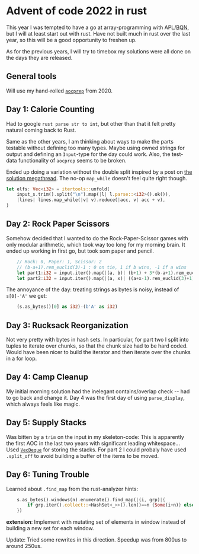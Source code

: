 # Advent of code 2022 in rust

This year I was tempted to have a go at array-programming with APL/[BQN](https://mlochbaum.github.io/BQN/), but I will at least start out with rust. Have not built much in rust over the last year, so this will be a good opportunity to freshen up.

As for the previous years, I will try to timebox my solutions were all done on the days they are released.

## General tools

Will use my hand-rolled [`aocprep`](https://github.com/Japanuspus/aocprep) from 2020.

## Day 1: Calorie Counting

Had to google `rust parse str to int`, but other than that it felt pretty natural coming back to Rust.

Same as the other years, I am thinking about ways to make the parts testable without defining too many types.
Maybe using owned strings for output and defining an `Input`-type for the day could work.
Also, the test-data functionality of `aocprep` seems to be broken.

Ended up doing a variation without the double split inspired by a post on [the solution megathread](https://www.reddit.com/r/adventofcode/comments/z9ezjb/2022_day_1_solutions/iyho95s/). 
The no-op `map_while` doesn't feel quite right though.

```rust
let elfs: Vec<i32> = itertools::unfold(
    input_s.trim().split("\n").map(|l| l.parse::<i32>().ok()),
    |lines| lines.map_while(|v| v).reduce(|acc, v| acc + v),
)
```

## Day 2: Rock Paper Scissors

Somehow decided that I wanted to do the Rock-Paper-Scissor games with only modular arithmetic, which took way too long for my morning brain. It ended up working in first go, but took som paper and pencil.

```rust
    // Rock: 0, Paper: 1, Scissor: 2
    // (b-a+1).rem_euclid(3)-1 : 0 on tie, 1 if b wins, -1 if a wins
    let part1:i32 = input.iter().map(|(a, b)| (b+1) + 3*(b-a+1).rem_euclid(3)).sum();
    let part2:i32 = input.iter().map(|(a, x)| ((a+x-1).rem_euclid(3)+1) + 3*x).sum();
```

The annoyance of the day: treating strings as bytes is noisy, instead of `s[0]-'A'` we get:
```rust
    (s.as_bytes()[0] as i32)-(b'A' as i32) 
```

## Day 3: Rucksack Reorganization

Not very pretty with bytes in hash sets.
In particular, for part two I split into tuples to iterate over chunks, so that the chunk size had to be hard coded. Would have been nicer to build the iterator and then iterate over the chunks in a for loop.

## Day 4: Camp Cleanup

My initial morning solution had the inelegant contains/overlap check -- had to go back and change it.
Day 4 was the first day of using `parse_display`, which always feels like magic. 


## Day 5: Supply Stacks

Was bitten by a `trim` on the input in my skeleton-code: This is apparently the first AOC in the last two years with significant leading whitespace...
Used [`VecDeque`](https://doc.rust-lang.org/std/collections/vec_deque/struct.VecDeque.html) for storing the stacks. For part 2 I could probaly have used `.split_off` to avoid building a buffer of the items to be moved.

## Day 6: Tuning Trouble 

Learned about `.find_map` from the rust-analyzer hints:

```rust
    s.as_bytes().windows(n).enumerate().find_map(|(i, grp)|{
        if grp.iter().collect::<HashSet<_>>().len()==n {Some(i+n)} else {None}
    })
```

**extension**: Implement with mutating set of elements in window instead of building a new set for each window.

Update: Tried some rewrites in this direction. Speedup was from 800us to around 250us.